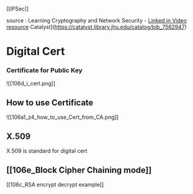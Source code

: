 [[IPSec]]

source  : Learning Cryptography and Network Security - [Linked in Video resource](https://www.linkedin.com/learning/learning-cryptography-and-network-security-2)
Catalyst](https://catalyst.library.jhu.edu/catalog/bib_7562947)
# Digital Cert

### Certificate for Public Key
![[106d_i_cert.png]]

## How to use Certificate
![[106a1_z4_how_to_use_Cert_from_CA.png]]

## X.509 

X.509 is standard for digital cert 

## [[106e_Block Cipher Chaining mode]]

[[106c_RSA encrypt decrypt example]]
